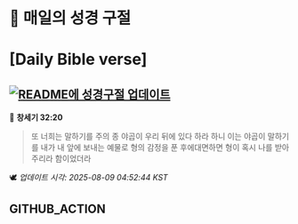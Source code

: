 # 🙏 매일의 성경 구절
# [Daily Bible verse]
## [![README에 성경구절 업데이트](https://github.com/DONGSUKA/first_test/actions/workflows/update-readme-bible.yml/badge.svg)](https://github.com/DONGSUKA/first_test/actions/workflows/update-readme-bible.yml)
<!-- START_BIBLE_VERSE -->
📖 **창세기 32:20**
> 또 너희는 말하기를 주의 종 야곱이 우리 뒤에 있다 하라 하니 이는 야곱이 말하기를 내가 내 앞에 보내는 예물로 형의 감정을 푼 후에대면하면 형이 혹시 나를 받아 주리라 함이었더라

🕊️ _업데이트 시각: 2025-08-09 04:52:44 KST_
  <!-- END_BIBLE_VERSE -->
## GITHUB_ACTION
